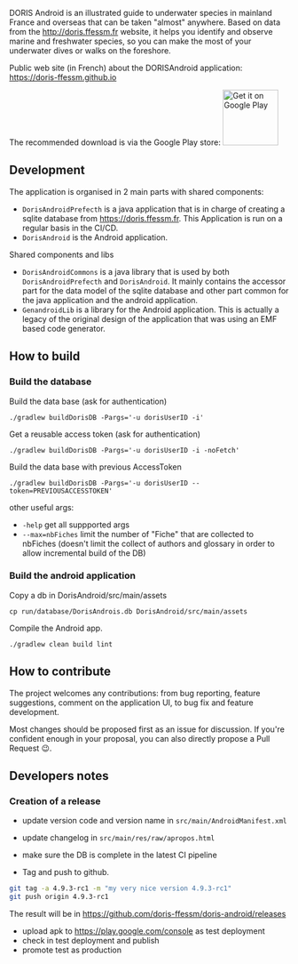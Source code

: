 

DORIS Android is an illustrated guide to underwater species in mainland France and overseas that can be taken "almost" anywhere.
Based on data from the http://doris.ffessm.fr website, it helps you identify and observe marine and freshwater species, so you can make the most of your underwater dives or walks on the foreshore.

Public web site (in French) about the DORISAndroid application: https://doris-ffessm.github.io

The recommended download is via the Google Play store: [<img alt="Get it on Google Play" src="https://play.google.com/intl/en_us/badges/static/images/badges/en_badge_web_generic.png" width="100">](https://play.google.com/store/apps/details?id=fr.ffessm.doris.android)

## Development

The application is organised in 2 main parts with shared components:

- ```DorisAndroidPrefecth``` is a java application that is in charge of creating a sqlite database 
  from https://doris.ffessm.fr. This Application is run on a regular basis in the CI/CD.
- ```DorisAndroid``` is the Android application.


Shared components and libs

- ```DorisAndroidCommons``` is a java library that is used by both ```DorisAndroidPrefecth``` and
  ```DorisAndroid```. It mainly contains the accessor part for the data model of the sqlite database
  and other part common for the java application and the android application.
- ```GenandroidLib``` is a library for the  Android application. This is actually a legacy of the original 
  design of the application that was using an EMF based code generator. 


## How to build


### Build the database
Build the data base (ask for authentication)
```shell
./gradlew buildDorisDB -Pargs='-u dorisUserID -i'
```

Get a reusable access token (ask for authentication)
```shell
./gradlew buildDorisDB -Pargs='-u dorisUserID -i -noFetch'
```

Build the data base with previous AccessToken
```shell
./gradlew buildDorisDB -Pargs='-u dorisUserID --token=PREVIOUSACCESSTOKEN'
```


other useful args:  

- ```-help``` get all suppported args
- ```--max=nbFiches``` limit the number of "Fiche" that are collected to nbFiches (doesn't limit the 
  collect of authors and glossary in order to allow incremental build of the DB)

### Build the android application
Copy a db in DorisAndroid/src/main/assets
```shell
cp run/database/DorisAndrois.db DorisAndroid/src/main/assets
```

Compile the Android app.
```shell
./gradlew clean build lint
```


## How to contribute

The project welcomes any contributions: from bug reporting, feature suggestions, comment on the application UI, to bug fix and feature development.

Most changes should be proposed first as an issue for discussion. If you're confident enough in your proposal, you can also directly propose a Pull Request :wink:.


## Developers notes

### Creation of a release

- update version code and version name in `src/main/AndroidManifest.xml`
- update changelog in `src/main/res/raw/apropos.html`
- make sure the DB is complete in the latest CI pipeline

- Tag and push to github.

```sh
git tag -a 4.9.3-rc1 -m "my very nice version 4.9.3-rc1"
git push origin 4.9.3-rc1
```

The result will be in https://github.com/doris-ffessm/doris-android/releases

- upload apk to https://play.google.com/console as test deployment
- check in test deployment and publish
- promote test as production

